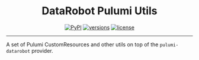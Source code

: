 <div align="center">
  <h1>DataRobot Pulumi Utils</h1>
</div>
<div align="center">
  <a href="https://pypi.python.org/pypi/datarobot-pulumi-utils"><img src="https://img.shields.io/pypi/v/datarobot-pulumi-utils.svg" alt="PyPI"></a>
  <a href="https://github.com/datarobot-oss/datarobot-pulumi-utils"><img src="https://img.shields.io/pypi/pyversions/datarobot-pulumi-utils.svg" alt="versions"></a>
  <a href="https://github.com/datarobot-oss/datarobot-pulumi-utils/blob/main/LICENSE"><img src="https://img.shields.io/github/license/datarobot-oss/datarobot-pulumi-utils.svg?v" alt="license"></a>
</div>

---

A set of Pulumi CustomResources and other utils on top of the `pulumi-datarobot` provider.

